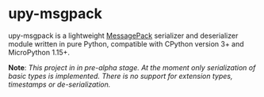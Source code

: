 # upy-msgpack

upy-msgpack is a lightweight [MessagePack] serializer and deserializer module written in pure
Python, compatible with CPython version 3+ and MicroPython 1.15+.

**Note**: *This project in in pre-alpha stage. At the moment only serialization of basic types
is implemented. There is no support for extension types, timestamps or de-serialization.*


[MessagePack]: http://msgpack.org/